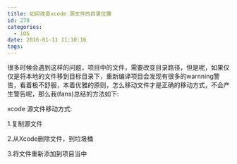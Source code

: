 ```yaml
---
title: 如何改变xcode 源文件的目录位置
id: 278
categories:
  - iOS
date: 2016-01-11 11:10:16
tags:
---
```


很多时候会遇到这样的问题，项目中的文件，需要改变目录路径，但是呢，如果仅仅是将本地的文件移到目标目录下，重新编译项目会发现有很多的warnning警告，看着极不舒服，本着优雅的原则，怎么移动文件才是正确的移动方式，不会产生警告呢，那么我(fans)总结的方法如下:

<span class="s1">xcode </span>源文件移动方式:

1.复制源文件

2.从Xcode删除文件，到垃圾桶

3.将文件重新添加到项目当中